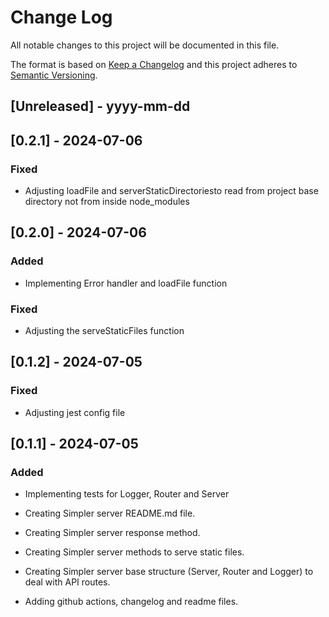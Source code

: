 
# Change Log
All notable changes to this project will be documented in this file.
 
The format is based on [Keep a Changelog](http://keepachangelog.com/)
and this project adheres to [Semantic Versioning](http://semver.org/).
 
## [Unreleased] - yyyy-mm-dd

## [0.2.1] - 2024-07-06

### Fixed

- Adjusting loadFile and serverStaticDirectoriesto read from project base directory not from inside node_modules

## [0.2.0] - 2024-07-06

### Added

- Implementing Error handler and loadFile function

### Fixed

- Adjusting the serveStaticFiles function

## [0.1.2] - 2024-07-05

### Fixed

- Adjusting jest config file

## [0.1.1] - 2024-07-05
 
### Added

- Implementing tests for Logger, Router and Server

- Creating Simpler server README.md file.

- Creating Simpler server response method.

- Creating Simpler server methods to serve static files.

- Creating Simpler server base structure (Server, Router and Logger) to deal with API routes.

- Adding github actions, changelog and readme files.
